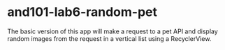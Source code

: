 # and101-lab6-random-pet
The basic version of this app will make a request to a pet API and display random images from the request in a vertical list using a RecyclerView.
